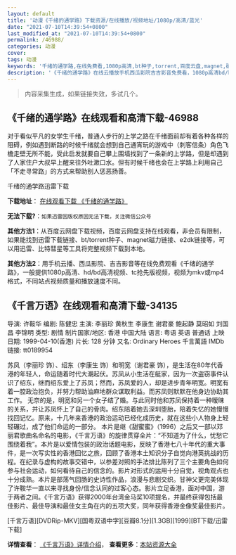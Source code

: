 ```yaml
---
layout: default
title: '动漫《千绪的通学路》下载资源/在线播放/视频地址/1080p/高清/蓝光'
date: "2021-07-10T14:39:54+0800"
last_modified_at: "2021-07-10T14:39:54+0800"
permalink: /46988/
categories: 动漫
cover:
tags: 动漫
keywords: '千绪的通学路,在线免费看,1080p高清,bt种子,torrent,百度云盘,magnet,磁力链,迅雷下载资源'
description: '《千绪的通学路》在线云播放手机西瓜影院吉吉影音免费看，1080p高清bd/hd未删减完整版和tc抢先枪版，mkv/mp4格式，附带bt/torrent种子、magnet/磁力链、百度云盘、网盘资源迅雷下载链接'
---
```


>内容采集生成，如果链接失效，多试几个。


## 《千绪的通学路》在线观看和高清下载-46988

对于看似平凡的女学生千绪，普通人步行的上学之路在千绪面前却有着各种各样的阻碍，例如遇到断路的时候千绪就会想到自己通宵玩的游戏中（刺客信条）角色飞檐走壁无所不能，受此启发就要自己攀上围墙找到了一条新的上学路，但是却遇到了人家住户大叔早上醒来往外吐漱口水。但有时候千绪也会在上学路上利用自己「不走寻常路」的方式来帮助别人惩恶扬善。


千绪的通学路迅雷下载

**下载地址**： [在线观看下载 《千绪的通学路》](https://www.993dy.com//vod-detail-id-30882.html) 


**无法下载?**：`如果迅雷因版权原因无法下载，关注微信公众号 `

**其他方法1**：从百度云网盘下载视频，百度云网盘支持在线观看，非会员有限制，如果能找到迅雷下载链接、bt/torrent种子、magnet磁力链接、e2dk链接等，可以用迅雷、比特彗星等工具将完整视频下载到本地。

**其他方法2**：用手机云播、西瓜影院、吉吉影音等在线免费观看《千绪的通学路》，一般提供1080p高清、hd/bd高清视频、tc抢先版视频，视频为mkv或mp4格式，不同站点视频质量和播放速度不同。


## 《千言万语》在线观看和高清下载-34135

导演: 许鞍华 编剧: 陈健忠 主演: 李丽珍 黄秋生 李康生 谢君豪 鲍起静 莫昭如 刘国昌 李锦明 类型: 剧情 制片国家/地区: 香港 中国大陆 语言: 粤语 英语 普通话 上映日期: 1999-04-10(香港) 片长: 128 分钟 又名: Ordinary Heroes 千言萬語 IMDb链接: tt0189954

苏凤（李丽珍 饰）、绍东（李康生 饰）和明宽（谢君豪 饰），是生活在80年代香港的年轻人，命运随着时代大潮起伏。苏凤从小生活在艇家，因为一次盗窃事件认识了绍东，继而绍东爱上了苏凤；然而，苏凤爱的人，却是进步青年明宽。明宽有着一腔政治抱负，并努力帮助油麻地群众谋取利益。而苏凤则默默在他身边协助其工作。 无奈的是，明宽和另一个女子结了婚。与此同时他和苏凤保持着一种暧昧的关系，并让苏凤怀上了自己的骨肉。绍东陪着她去深圳堕胎，陪着失忆的她慢慢找回记忆。原来，十几年来香港的政治运动已经化成历史，就在这些小人物身上轻轻碾过，成了他们命运的一部分。 本片是继《甜蜜蜜》（1996）之后又一部以邓丽君歌曲名命名的电影，《千言万语》的旋律贯穿全片：“不知道为了什么，忧愁它围绕着我”。本片是以爱情包装的政治话题电影，反映了香港七八十年代的重大事件，是一次写实性的香港回忆之旅，回顾了香港本土知识分子自觉向港英挑战的历程。在纪录与虚构的故事交错中，以参差对照的手法排比陈列了三个主要角色如何参与社会运动，如何看待自己的信念的。影片对形式的运用十分自觉，视角观点也十分成熟。本片是部荡气回肠的史诗性作品，浪漫与悲剧交织。甘神父更完美体现了许鞍华一直以来寻找身份/信念认同的过客心态。影片立足香港，面对中国，游于两者之间。《千言万语》获得2000年台湾金马奖10项提名，并最终获得包括最佳影片、最佳导演和最佳女主角在内的五项大奖，同年获得香港金像奖最佳影片。


[千言万语][DVDRip-MKV][国粤双语中字][豆瓣8.1分][1.3GB][1999][BT下载/迅雷下载]

**详情查看**： [《千言万语》详情介绍](/movie/34135/)， **查看更多**：[本站资源大全](/movie/t/all/)

